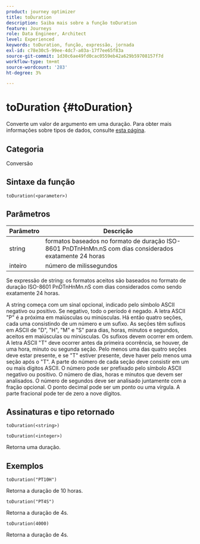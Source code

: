 ```yaml
---
product: journey optimizer
title: toDuration
description: Saiba mais sobre a função toDuration
feature: Journeys
role: Data Engineer, Architect
level: Experienced
keywords: toDuration, função, expressão, jornada
exl-id: c78e30c5-99ee-4dc7-a03a-17f7ee65f83a
source-git-commit: 1d30c6ae49fd0cac0559eb42a629b59708157f7d
workflow-type: tm+mt
source-wordcount: '283'
ht-degree: 3%

---
```


# toDuration {#toDuration}

Converte um valor de argumento em uma duração. Para obter mais informações sobre tipos de dados, consulte [esta página](../expression/data-types.md).

## Categoria

Conversão

## Sintaxe da função

`toDuration(<parameter>)`

## Parâmetros

| Parâmetro | Descrição |
|--- |--- |
| string | formatos baseados no formato de duração ISO-8601 PnDTnHnMn.nS com dias considerados exatamente 24 horas |
| inteiro | número de milissegundos |

Se expressão de string: os formatos aceitos são baseados no formato de duração ISO-8601 PnDTnHnMn.nS com dias considerados como sendo exatamente 24 horas.

A string começa com um sinal opcional, indicado pelo símbolo ASCII negativo ou positivo. Se negativo, todo o período é negado. A letra ASCII &quot;P&quot; é a próxima em maiúsculas ou minúsculas. Há então quatro seções, cada uma consistindo de um número e um sufixo. As seções têm sufixos em ASCII de &quot;D&quot;, &quot;H&quot;, &quot;M&quot; e &quot;S&quot; para dias, horas, minutos e segundos, aceitos em maiúsculas ou minúsculas. Os sufixos devem ocorrer em ordem. A letra ASCII &quot;T&quot; deve ocorrer antes da primeira ocorrência, se houver, de uma hora, minuto ou segunda seção. Pelo menos uma das quatro seções deve estar presente, e se &quot;T&quot; estiver presente, deve haver pelo menos uma seção após o &quot;T&quot;. A parte do número de cada seção deve consistir em um ou mais dígitos ASCII. O número pode ser prefixado pelo símbolo ASCII negativo ou positivo. O número de dias, horas e minutos que devem ser analisados. O número de segundos deve ser analisado juntamente com a fração opcional. O ponto decimal pode ser um ponto ou uma vírgula. A parte fracional pode ter de zero a nove dígitos.

## Assinaturas e tipo retornado

`toDuration(<string>)`

`toDuration(<integer>)`

Retorna uma duração.

## Exemplos

`toDuration("PT10H")`

Retorna a duração de 10 horas.

`toDuration("PT4S")`

Retorna a duração de 4s.

`toDuration(4000)`

Retorna a duração de 4s.

